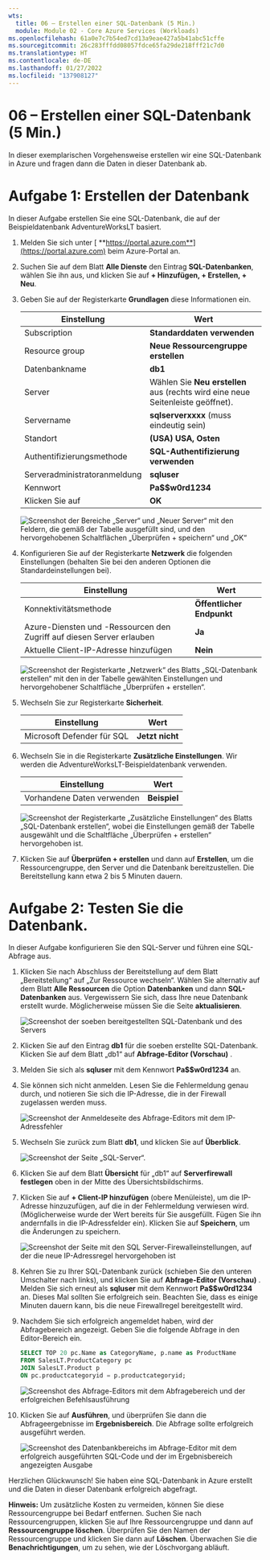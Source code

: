 ```yaml
---
wts:
  title: 06 – Erstellen einer SQL-Datenbank (5 Min.)
  module: Module 02 - Core Azure Services (Workloads)
ms.openlocfilehash: 61a0e7c7b54ed7cd13a9eae427a5b41abc51cffe
ms.sourcegitcommit: 26c283fffdd08057fdce65fa29de218fff21c7d0
ms.translationtype: HT
ms.contentlocale: de-DE
ms.lasthandoff: 01/27/2022
ms.locfileid: "137908127"
---
```

# <a name="06---create-a-sql-database-5-min"></a>06 – Erstellen einer SQL-Datenbank (5 Min.)

In dieser exemplarischen Vorgehensweise erstellen wir eine SQL-Datenbank in Azure und fragen dann die Daten in dieser Datenbank ab.

# <a name="task-1-create-the-database"></a>Aufgabe 1: Erstellen der Datenbank 

In dieser Aufgabe erstellen Sie eine SQL-Datenbank, die auf der Beispieldatenbank AdventureWorksLT basiert. 

1. Melden Sie sich unter [ **https://portal.azure.com**](https://portal.azure.com) beim Azure-Portal an.

2. Suchen Sie auf dem Blatt **Alle Dienste** den Eintrag **SQL-Datenbanken**, wählen Sie ihn aus, und klicken Sie auf **+ Hinzufügen, + Erstellen, + Neu**. 

3. Geben Sie auf der Registerkarte **Grundlagen** diese Informationen ein.  

    | Einstellung | Wert | 
    | --- | --- |
    | Subscription | **Standarddaten verwenden** |
    | Resource group | **Neue Ressourcengruppe erstellen** |
    | Datenbankname| **db1** | 
    | Server | Wählen Sie **Neu erstellen** aus (rechts wird eine neue Seitenleiste geöffnet).|
    | Servername | **sqlserverxxxx** (muss eindeutig sein) | 
    | Standort | **(USA) USA, Osten** |
    | Authentifizierungsmethode | **SQL-Authentifizierung verwenden** |
    | Serveradministratoranmeldung | **sqluser** |
    | Kennwort | **Pa$$w0rd1234** |
    | Klicken Sie auf  | **OK** |

   ![Screenshot der Bereiche „Server“ und „Neuer Server“ mit den Feldern, die gemäß der Tabelle ausgefüllt sind, und den hervorgehobenen Schaltflächen „Überprüfen + speichern“ und „OK“](../images/0501.png)

4. Konfigurieren Sie auf der Registerkarte **Netzwerk** die folgenden Einstellungen (behalten Sie bei den anderen Optionen die Standardeinstellungen bei). 

    | Einstellung | Wert | 
    | --- | --- |
    | Konnektivitätsmethode | **Öffentlicher Endpunkt** |    
    | Azure-Diensten und -Ressourcen den Zugriff auf diesen Server erlauben | **Ja** |
    | Aktuelle Client-IP-Adresse hinzufügen | **Nein** |
    
   ![Screenshot der Registerkarte „Netzwerk“ des Blatts „SQL-Datenbank erstellen“ mit den in der Tabelle gewählten Einstellungen und hervorgehobener Schaltfläche „Überprüfen + erstellen“.](../images/0501b.png)

5. Wechseln Sie zur Registerkarte **Sicherheit**. 

    | Einstellung | Wert | 
    | --- | --- |
    | Microsoft Defender für SQL| **Jetzt nicht** |
    
6. Wechseln Sie in die Registerkarte **Zusätzliche Einstellungen**. Wir werden die AdventureWorksLT-Beispieldatenbank verwenden.

    | Einstellung | Wert | 
    | --- | --- |
    | Vorhandene Daten verwenden | **Beispiel** |

    ![Screenshot der Registerkarte „Zusätzliche Einstellungen“ des Blatts „SQL-Datenbank erstellen“, wobei die Einstellungen gemäß der Tabelle ausgewählt und die Schaltfläche „Überprüfen + erstellen“ hervorgehoben ist.](../images/0501c.png)

7. Klicken Sie auf **Überprüfen + erstellen** und dann auf **Erstellen**, um die Ressourcengruppe, den Server und die Datenbank bereitzustellen. Die Bereitstellung kann etwa 2 bis 5 Minuten dauern.


# <a name="task-2-test-the-database"></a>Aufgabe 2: Testen Sie die Datenbank.

In dieser Aufgabe konfigurieren Sie den SQL-Server und führen eine SQL-Abfrage aus. 

1. Klicken Sie nach Abschluss der Bereitstellung auf dem Blatt „Bereitstellung“ auf „Zur Ressource wechseln“. Wählen Sie alternativ auf dem Blatt **Alle Ressourcen** die Option **Datenbanken** und dann **SQL-Datenbanken** aus. Vergewissern Sie sich, dass Ihre neue Datenbank erstellt wurde. Möglicherweise müssen Sie die Seite **aktualisieren**.

    ![Screenshot der soeben bereitgestellten SQL-Datenbank und des Servers](../images/0502.png)

2. Klicken Sie auf den Eintrag **db1** für die soeben erstellte SQL-Datenbank. Klicken Sie auf dem Blatt „db1“ auf **Abfrage-Editor (Vorschau)** .

3. Melden Sie sich als **sqluser** mit dem Kennwort **Pa$$w0rd1234** an.

4. Sie können sich nicht anmelden. Lesen Sie die Fehlermeldung genau durch, und notieren Sie sich die IP-Adresse, die in der Firewall zugelassen werden muss. 

    ![Screenshot der Anmeldeseite des Abfrage-Editors mit dem IP-Adressfehler](../images/0503.png)

5. Wechseln Sie zurück zum Blatt **db1**, und klicken Sie auf **Überblick**. 

    ![Screenshot der Seite „SQL-Server“.](../images/0504.png)

6. Klicken Sie auf dem Blatt **Übersicht** für „db1“ auf **Serverfirewall festlegen** oben in der Mitte des Übersichtsbildschirms.

7. Klicken Sie auf **+ Client-IP hinzufügen** (obere Menüleiste), um die IP-Adresse hinzuzufügen, auf die in der Fehlermeldung verwiesen wird. (Möglicherweise wurde der Wert bereits für Sie ausgefüllt. Fügen Sie ihn andernfalls in die IP-Adressfelder ein). Klicken Sie auf **Speichern**, um die Änderungen zu speichern. 

    ![Screenshot der Seite mit den SQL Server-Firewalleinstellungen, auf der die neue IP-Adressregel hervorgehoben ist](../images/0506.png)

8. Kehren Sie zu Ihrer SQL-Datenbank zurück (schieben Sie den unteren Umschalter nach links), und klicken Sie auf **Abfrage-Editor (Vorschau)** . Melden Sie sich erneut als **sqluser** mit dem Kennwort **Pa$$w0rd1234** an. Dieses Mal sollten Sie erfolgreich sein. Beachten Sie, dass es einige Minuten dauern kann, bis die neue Firewallregel bereitgestellt wird. 

9. Nachdem Sie sich erfolgreich angemeldet haben, wird der Abfragebereich angezeigt. Geben Sie die folgende Abfrage in den Editor-Bereich ein. 

    ```SQL
    SELECT TOP 20 pc.Name as CategoryName, p.name as ProductName
    FROM SalesLT.ProductCategory pc
    JOIN SalesLT.Product p
    ON pc.productcategoryid = p.productcategoryid;
    ```

    ![Screenshot des Abfrage-Editors mit dem Abfragebereich und der erfolgreichen Befehlsausführung](../images/0507.png)

10. Klicken Sie auf **Ausführen**, und überprüfen Sie dann die Abfrageergebnisse im **Ergebnisbereich**. Die Abfrage sollte erfolgreich ausgeführt werden.

    ![Screenshot des Datenbankbereichs im Abfrage-Editor mit dem erfolgreich ausgeführten SQL-Code und der im Ergebnisbereich angezeigten Ausgabe](../images/0508.png)

Herzlichen Glückwunsch! Sie haben eine SQL-Datenbank in Azure erstellt und die Daten in dieser Datenbank erfolgreich abgefragt.

**Hinweis:** Um zusätzliche Kosten zu vermeiden, können Sie diese Ressourcengruppe bei Bedarf entfernen. Suchen Sie nach Ressourcengruppen, klicken Sie auf Ihre Ressourcengruppe und dann auf **Ressourcengruppe löschen**. Überprüfen Sie den Namen der Ressourcengruppe und klicken Sie dann auf **Löschen**. Überwachen Sie die **Benachrichtigungen**, um zu sehen, wie der Löschvorgang abläuft.
